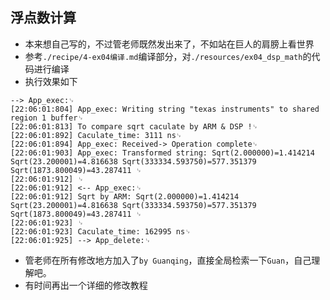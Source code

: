 ## 浮点数计算
- 本来想自己写的，不过管老师既然发出来了，不如站在巨人的肩膀上看世界
- 参考`./recipe/4-ex04编译.md`编译部分，对`./resources/ex04_dsp_math`的代码进行编译
- 执行效果如下
```
--> App_exec:␊
[22:06:01:804] App_exec: Writing string "texas instruments" to shared region 1 buffer␊
[22:06:01:813] To compare sqrt caculate by ARM & DSP !␊
[22:06:01:892] Caculate_time: 3111 ns␊
[22:06:01:894] App_exec: Received-> Operation complete␊
[22:06:01:903] App_exec: Transformed string: Sqrt(2.000000)=1.414214 Sqrt(23.200001)=4.816638 Sqrt(333334.593750)=577.351379 Sqrt(1873.800049)=43.287411 ␊
[22:06:01:912] ␊
[22:06:01:912] <-- App_exec:␊
[22:06:01:912] Sqrt by ARM: Sqrt(2.000000)=1.414214 Sqrt(23.200001)=4.816638 Sqrt(333334.593750)=577.351379 Sqrt(1873.800049)=43.287411 ␊
[22:06:01:923] ␊
[22:06:01:923] Caculate_time: 162995 ns␊
[22:06:01:925] --> App_delete:␊
```
- 管老师在所有修改地方加入了`by Guanqing`，直接全局检索一下`Guan`，自己理解吧。
- 有时间再出一个详细的修改教程
